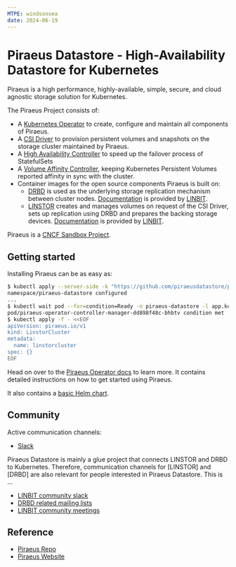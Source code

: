 ```yaml
---
MTPE: windsonsea
date: 2024-06-19
---
```


# Piraeus Datastore - High-Availability Datastore for Kubernetes

Piraeus is a high performance, highly-available, simple, secure, and cloud agnostic storage solution for Kubernetes.

The Piraeus Project consists of:

* A [Kubernetes Operator](https://github.com/piraeusdatastore/piraeus-operator) to create, configure and maintain all components of Piraeus.
* A [CSI Driver](https://github.com/piraeusdatastore/linstor-csi) to provision persistent volumes and snapshots on the storage cluster maintained by Piraeus.
* A [High Availability Controller](https://github.com/piraeusdatastore/piraeus-ha-controller) to speed up the failover process of StatefulSets
* A [Volume Affinity Controller](https://github.com/piraeusdatastore/linstor-affinity-controller), keeping Kubernetes Persistent Volumes reported affinity in sync with the cluster.
* Container images for the open source components Piraeus is built on:
    * [DRBD](https://github.com/LINBIT/drbd) is used as the underlying storage replication mechanism between cluster nodes.
      [Documentation](https://docs.linbit.com/docs/users-guide-9.0/) is provided by [LINBIT](https://www.linbit.com/).
    * [LINSTOR](https://github.com/LINBIT/linstor-server) creates and manages volumes on request of the CSI Driver, sets up replication using DRBD and prepares
      the backing storage devices.
      [Documentation](https://docs.linbit.com/docs/linstor-guide/) is provided by [LINBIT](https://www.linbit.com/).

Piraeus is a [CNCF Sandbox Project](https://www.cncf.io/sandbox-projects/).

## Getting started

Installing Piraeus can be as easy as:

```bash
$ kubectl apply --server-side -k "https://github.com/piraeusdatastore/piraeus-operator//config/default?ref=v2"
namespace/piraeus-datastore configured
...
$ kubectl wait pod --for=condition=Ready -n piraeus-datastore -l app.kubernetes.io/component=piraeus-operator
pod/piraeus-operator-controller-manager-dd898f48c-bhbtv condition met
$ kubectl apply -f - <<EOF
apiVersion: piraeus.io/v1
kind: LinstorCluster
metadata:
  name: linstorcluster
spec: {}
EOF
```

Head on over to the [Piraeus Operator docs](https://github.com/piraeusdatastore/piraeus-operator/tree/v2/docs) to learn more. It contains detailed instructions on how to get started
using Piraeus.

It also contains a [basic Helm chart](https://github.com/piraeusdatastore/piraeus-operator/tree/v2/charts/piraeus).

## Community

Active communication channels:

* [Slack](https://piraeus-datastore.slack.com/join/shared_invite/enQtOTM4OTk3MDcxMTIzLTM4YTdiMWI2YWZmMTYzYTg4YjQ0MjMxM2MxZDliZmEwNDA0MjBhMjIxY2UwYmY5YWU0NDBhNzFiNDFiN2JkM2Q)

Piraeus Datastore is mainly a glue project that connects LINSTOR and DRBD to Kubernetes. Therefore,
communication channels for [LINSTOR] and [DRBD] are also relevant for people interested in Piraeus
Datastore. This is ...

* [LINBIT community slack](https://linbit-community.slack.com/join/shared_invite/enQtOTg0MTEzOTA4ODY0LTFkZGY3ZjgzYjEzZmM2OGVmODJlMWI2MjlhMTg3M2UyOGFiOWMxMmI1MWM4Yjc0YzQzYWU0MjAzNGRmM2M5Y2Q#/shared-invite/email)
* [DRBD related mailing lists](https://lists.linbit.com/)
* [LINBIT community meetings](https://linbit.com/community-meeting/)

## Reference

- [Piraeus Repo](https://github.com/piraeusdatastore/piraeus)
- [Piraeus Website](https://piraeus.io/)
